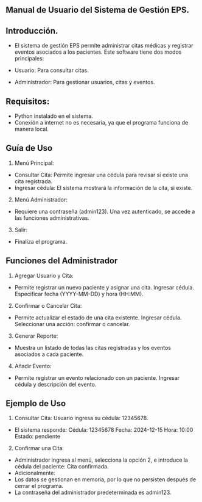 ## Manual de Usuario del Sistema de Gestión EPS.
## Introducción.
- El sistema de gestión EPS permite administrar citas médicas y registrar eventos asociados a los pacientes. Este software tiene dos modos principales:

- Usuario: Para consultar citas.
- Administrador: Para gestionar usuarios, citas y eventos.

## Requisitos:
- Python instalado en el sistema.
- Conexión a internet no es necesaria, ya que el programa funciona de manera local.

## Guía de Uso
1. Menú Principal:
- Consultar Cita: Permite ingresar una cédula para revisar si existe una cita registrada.
- Ingresar cédula: El sistema mostrará la información de la cita, si existe.

2. Menú Administrador:
- Requiere una contraseña (admin123). Una vez autenticado, se accede a las funciones administrativas.

3. Salir:
- Finaliza el programa.

## Funciones del Administrador
1. Agregar Usuario y Cita:
- Permite registrar un nuevo paciente y asignar una cita.
  Ingresar cédula.
  Especificar fecha (YYYY-MM-DD) y hora (HH:MM).
2. Confirmar o Cancelar Cita:
- Permite actualizar el estado de una cita existente.
  Ingresar cédula.
  Seleccionar una acción: confirmar o cancelar.
3. Generar Reporte:
- Muestra un listado de todas las citas registradas y los eventos asociados a cada paciente.
4. Añadir Evento:
- Permite registrar un evento relacionado con un paciente.
  Ingresar cédula y descripción del evento.
## Ejemplo de Uso
1. Consultar Cita:
Usuario ingresa su cédula: 12345678.
- El sistema responde:
Cédula: 12345678
Fecha: 2024-12-15
Hora: 10:00
Estado: pendiente
2. Confirmar una Cita:
- Administrador ingresa al menú, selecciona la opción 2, e introduce la cédula del paciente:
Cita confirmada.
- Adicionalmente: 
- Los datos se gestionan en memoria, por lo que no persisten después de cerrar el programa.
- La contraseña del administrador predeterminada es admin123.
